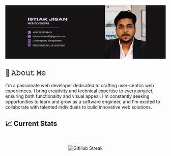 <a>
<img src="https://raw.githubusercontent.com/Jisan-Dev/Jisan-Dev/main/images/banner2.png" />
</a>

## :book: 𝙰𝚋𝚘𝚞𝚝 𝙼𝚎
I'm a passionate web developer dedicated to crafting user-centric web experiences. I bring creativity and technical expertise to every project, ensuring both functionality and visual appeal. I'm constantly seeking opportunities to learn and grow as a software engineer, and I'm excited to collaborate with talented individuals to build innovative web solutions.

## :chart_with_upwards_trend: Current Stats

<br />

<p align="center">
 <img width="60%" src="https://streak-stats.demolab.com?user=Jisan-Dev&theme=tokyonight-duo&hide_border=true&background=0D1117&stroke=0D1117" alt="GitHub Streak" />
</p>
